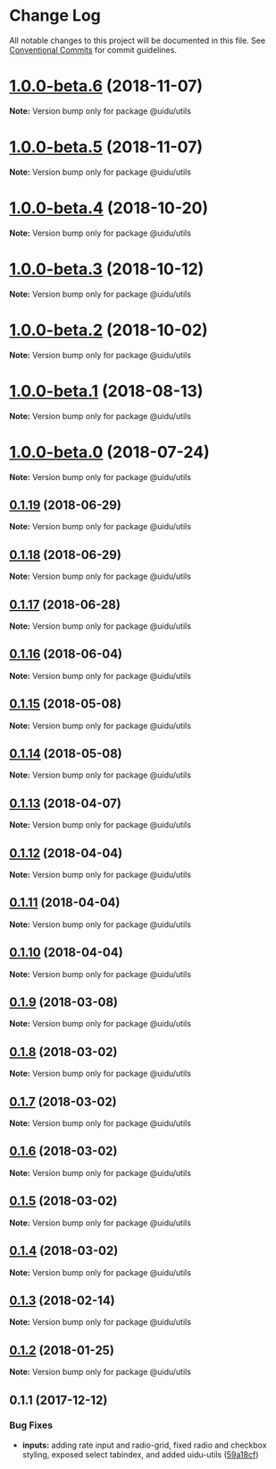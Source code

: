 # Change Log

All notable changes to this project will be documented in this file.
See [Conventional Commits](https://conventionalcommits.org) for commit guidelines.

# [1.0.0-beta.6](https://github.com/uidu-org/uidu-ui-kit/compare/@uidu/utils@1.0.0-beta.5...@uidu/utils@1.0.0-beta.6) (2018-11-07)

**Note:** Version bump only for package @uidu/utils





# [1.0.0-beta.5](https://github.com/uidu-org/uidu-ui-kit/compare/@uidu/utils@1.0.0-beta.4...@uidu/utils@1.0.0-beta.5) (2018-11-07)

**Note:** Version bump only for package @uidu/utils





# [1.0.0-beta.4](https://github.com/uidu-org/uidu-ui-kit/compare/@uidu/utils@1.0.0-beta.3...@uidu/utils@1.0.0-beta.4) (2018-10-20)

**Note:** Version bump only for package @uidu/utils





# [1.0.0-beta.3](https://github.com/uidu-org/uidu-ui-kit/compare/@uidu/utils@1.0.0-beta.2...@uidu/utils@1.0.0-beta.3) (2018-10-12)

**Note:** Version bump only for package @uidu/utils





<a name="1.0.0-beta.2"></a>
# [1.0.0-beta.2](https://github.com/uidu-org/uidu-ui-kit/compare/@uidu/utils@1.0.0-beta.1...@uidu/utils@1.0.0-beta.2) (2018-10-02)

**Note:** Version bump only for package @uidu/utils





<a name="1.0.0-beta.1"></a>
# [1.0.0-beta.1](https://github.com/uidu-org/uidu-ui-kit/compare/@uidu/utils@1.0.0-beta.0...@uidu/utils@1.0.0-beta.1) (2018-08-13)




**Note:** Version bump only for package @uidu/utils

<a name="1.0.0-beta.0"></a>
# [1.0.0-beta.0](https://github.com/uidu-org/uidu-ui-kit/compare/@uidu/utils@0.1.19...@uidu/utils@1.0.0-beta.0) (2018-07-24)




**Note:** Version bump only for package @uidu/utils

<a name="0.1.19"></a>
## [0.1.19](https://github.com/uidu-org/uidu-ui-kit/compare/@uidu/utils@0.1.18...@uidu/utils@0.1.19) (2018-06-29)




**Note:** Version bump only for package @uidu/utils

<a name="0.1.18"></a>
## [0.1.18](https://github.com/uidu-org/uidu-ui-kit/compare/@uidu/utils@0.1.17...@uidu/utils@0.1.18) (2018-06-29)




**Note:** Version bump only for package @uidu/utils

<a name="0.1.17"></a>
## [0.1.17](https://github.com/uidu-org/uidu-ui-kit/compare/@uidu/utils@0.1.16...@uidu/utils@0.1.17) (2018-06-28)




**Note:** Version bump only for package @uidu/utils

<a name="0.1.16"></a>
## [0.1.16](https://github.com/uidu-org/uidu-ui-kit/compare/@uidu/utils@0.1.15...@uidu/utils@0.1.16) (2018-06-04)




**Note:** Version bump only for package @uidu/utils

<a name="0.1.15"></a>
## [0.1.15](https://github.com/uidu-org/uidu-ui-kit/compare/@uidu/utils@0.1.14...@uidu/utils@0.1.15) (2018-05-08)




**Note:** Version bump only for package @uidu/utils

<a name="0.1.14"></a>
## [0.1.14](https://github.com/uidu-org/uidu-ui-kit/compare/@uidu/utils@0.1.13...@uidu/utils@0.1.14) (2018-05-08)




**Note:** Version bump only for package @uidu/utils

<a name="0.1.13"></a>
## [0.1.13](https://github.com/uidu-org/uidu-ui-kit/compare/@uidu/utils@0.1.12...@uidu/utils@0.1.13) (2018-04-07)




**Note:** Version bump only for package @uidu/utils

<a name="0.1.12"></a>
## [0.1.12](https://github.com/uidu-org/uidu-ui-kit/compare/@uidu/utils@0.1.11...@uidu/utils@0.1.12) (2018-04-04)




**Note:** Version bump only for package @uidu/utils

<a name="0.1.11"></a>
## [0.1.11](https://github.com/uidu-org/uidu-ui-kit/compare/@uidu/utils@0.1.10...@uidu/utils@0.1.11) (2018-04-04)




**Note:** Version bump only for package @uidu/utils

<a name="0.1.10"></a>
## [0.1.10](https://github.com/uidu-org/uidu-ui-kit/compare/@uidu/utils@0.1.9...@uidu/utils@0.1.10) (2018-04-04)




**Note:** Version bump only for package @uidu/utils

<a name="0.1.9"></a>
## [0.1.9](https://github.com/uidu-org/uidu-ui-kit/compare/@uidu/utils@0.1.8...@uidu/utils@0.1.9) (2018-03-08)




**Note:** Version bump only for package @uidu/utils

<a name="0.1.8"></a>
## [0.1.8](https://github.com/uidu-org/uidu-ui-kit/compare/@uidu/utils@0.1.7...@uidu/utils@0.1.8) (2018-03-02)




**Note:** Version bump only for package @uidu/utils

<a name="0.1.7"></a>
## [0.1.7](https://github.com/uidu-org/uidu-ui-kit/compare/@uidu/utils@0.1.6...@uidu/utils@0.1.7) (2018-03-02)




**Note:** Version bump only for package @uidu/utils

<a name="0.1.6"></a>
## [0.1.6](https://github.com/uidu-org/uidu-ui-kit/compare/@uidu/utils@0.1.5...@uidu/utils@0.1.6) (2018-03-02)




**Note:** Version bump only for package @uidu/utils

<a name="0.1.5"></a>
## [0.1.5](https://github.com/uidu-org/uidu-ui-kit/compare/@uidu/utils@0.1.4...@uidu/utils@0.1.5) (2018-03-02)




**Note:** Version bump only for package @uidu/utils

<a name="0.1.4"></a>
## [0.1.4](https://github.com/uidu-org/uidu-ui-kit/compare/@uidu/utils@0.1.3...@uidu/utils@0.1.4) (2018-03-02)




**Note:** Version bump only for package @uidu/utils

<a name="0.1.3"></a>
## [0.1.3](https://github.com/uidu-org/uidu-ui-kit/compare/@uidu/utils@0.1.2...@uidu/utils@0.1.3) (2018-02-14)




**Note:** Version bump only for package @uidu/utils

<a name="0.1.2"></a>
## [0.1.2](https://github.com/uidu-org/uidu-ui-kit/compare/@uidu/utils@0.1.1...@uidu/utils@0.1.2) (2018-01-25)




**Note:** Version bump only for package @uidu/utils

<a name="0.1.1"></a>
## 0.1.1 (2017-12-12)


### Bug Fixes

* **inputs:** adding rate input and radio-grid, fixed radio and checkbox styling, exposed select tabindex, and added uidu-utils ([59a18cf](https://github.com/uidu-org/uidu-ui-kit/commit/59a18cf))
